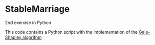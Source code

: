 # StableMarriage
2nd exercise in Python

This code contains a Python script with the implementation of the [Gale-Shapley algorithm](https://en.wikipedia.org/wiki/Stable_marriage_problem) 
